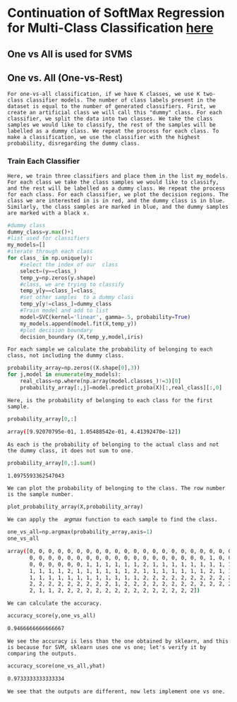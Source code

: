 # Continuation of SoftMax Regression for Multi-Class Classification <a href="https://github.com/Bigizic/Machine_Learning_With_Python/tree/main/regression/softmax_regression">here</a>

## One vs All is used for SVMS

## One vs. All (One-vs-Rest)


``For one-vs-all classification, if we have K classes, we use K two-class classifier models. The number of class labels present in the dataset is equal to the number of generated classifiers. First, we create an artificial class we will call this "dummy" class. For each classifier, we split the data into two classes. We take the class samples we would like to classify, the rest of the samples will be labelled as a dummy class. We repeat the process for each class. To make a classification, we use the classifier with the highest probability, disregarding the dummy class.``

### Train Each Classifier

``Here, we train three classifiers and place them in the list my_models. For each class we take the class samples we would like to classify, and the rest will be labelled as a dummy class. We repeat the process for each class. For each classifier, we plot the decision regions. The class we are interested in is in red, and the dummy class is in blue. Similarly, the class samples are marked in blue, and the dummy samples are marked with a black x.``


```py
#dummy class
dummy_class=y.max()+1
#list used for classifiers 
my_models=[]
#iterate through each class
for class_ in np.unique(y):
    #select the index of our  class
    select=(y==class_)
    temp_y=np.zeros(y.shape)
    #class, we are trying to classify 
    temp_y[y==class_]=class_
    #set other samples  to a dummy class 
    temp_y[y!=class_]=dummy_class
    #Train model and add to list 
    model=SVC(kernel='linear', gamma=.5, probability=True)    
    my_models.append(model.fit(X,temp_y))
    #plot decision boundary 
    decision_boundary (X,temp_y,model,iris)
```


``For each sample we calculate the probability of belonging to each class, not including the dummy class.``


```py
probability_array=np.zeros((X.shape[0],3))
for j,model in enumerate(my_models):
    real_class=np.where(np.array(model.classes_)!=3)[0]
    probability_array[:,j]=model.predict_proba(X)[:,real_class][:,0]
```

``Here, is the probability of belonging to each class for the first sample.``

```py
probability_array[0,:]
```
```bash
array([9.92070795e-01, 1.05488542e-01, 4.41392470e-12])
```


``As each is the probability of belonging to the actual class and not the dummy class, it does not sum to one.``


```py
probability_array[0,:].sum()
```
```bash
1.0975593362547043
```


``We can plot the probability of belonging to the class. The row number is the sample number.``

```py
plot_probability_array(X,probability_array)
```

``We can apply the  𝑎𝑟𝑔𝑚𝑎𝑥 function to each sample to find the class.``

```py
one_vs_all=np.argmax(probability_array,axis=1)
one_vs_all
```
```bash
array([0, 0, 0, 0, 0, 0, 0, 0, 0, 0, 0, 0, 0, 0, 0, 0, 0, 0, 0, 0, 0, 0,
       0, 0, 0, 0, 0, 0, 0, 0, 0, 0, 0, 0, 0, 0, 0, 0, 0, 0, 0, 1, 0, 0,
       0, 0, 0, 0, 0, 0, 1, 1, 1, 1, 1, 1, 2, 1, 1, 1, 1, 1, 1, 1, 1, 1,
       1, 1, 1, 1, 2, 1, 1, 1, 1, 1, 1, 2, 1, 1, 1, 1, 1, 1, 1, 2, 1, 1,
       1, 1, 1, 1, 1, 1, 1, 1, 1, 1, 1, 1, 2, 2, 2, 2, 2, 2, 2, 2, 2, 2,
       2, 2, 2, 2, 2, 2, 2, 2, 2, 1, 2, 2, 2, 2, 2, 2, 2, 2, 2, 2, 2, 2,
       2, 1, 1, 2, 2, 2, 2, 2, 2, 2, 2, 2, 2, 2, 2, 2, 2, 2])
```


``We can calculate the accuracy.``


```py
accuracy_score(y,one_vs_all)
```
```bash
0.9466666666666667
```


``We see the accuracy is less than the one obtained by sklearn, and this is because for SVM, sklearn uses one vs one; let's verify it by comparing the outputs.``


```py
accuracy_score(one_vs_all,yhat)
```
```bash
0.9733333333333334
```

``We see that the outputs are different, now lets implement one vs one.``
